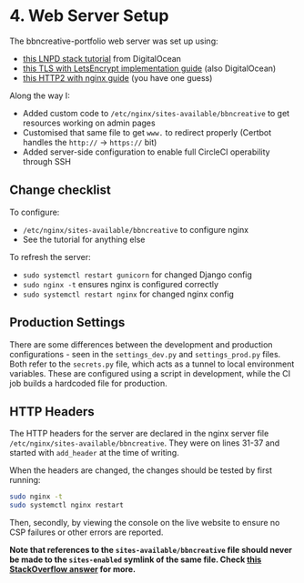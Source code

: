 # 4. Web Server Setup

The bbncreative-portfolio web server was set up using:

- [this LNPD stack tutorial](https://www.digitalocean.com/community/tutorials/how-to-set-up-django-with-postgres-nginx-and-gunicorn-on-ubuntu-18-04) from DigitalOcean
- [this TLS with LetsEncrypt implementation guide](https://www.digitalocean.com/community/tutorials/how-to-secure-nginx-with-let-s-encrypt-on-ubuntu-18-04) (also DigitalOcean)
- [this HTTP2 with nginx guide](https://www.digitalocean.com/community/tutorials/how-to-set-up-nginx-with-http-2-support-on-ubuntu-18-04#step-1-%E2%80%94-enabling-http2-support) (you have one guess)

Along the way I:

- Added custom code to `/etc/nginx/sites-available/bbncreative` to get resources working on admin pages
- Customised that same file to get `www.` to redirect properly (Certbot handles the `http://` -> `https://` bit)
- Added server-side configuration to enable full CircleCI operability through SSH

## Change checklist

To configure:

- `/etc/nginx/sites-available/bbncreative` to configure nginx
- See the tutorial for anything else

To refresh the server:

- `sudo systemctl restart gunicorn` for changed Django config
- `sudo nginx -t` ensures nginx is configured correctly
- `sudo systemctl restart nginx` for changed nginx config

## Production Settings

There are some differences between the development and production configurations - seen in the `settings_dev.py` and `settings_prod.py` files. Both refer to the `secrets.py` file, which acts as a tunnel to local environment variables. These are configured using a script in development, while the CI job builds a hardcoded file for production.

## HTTP Headers

The HTTP headers for the server are declared in the nginx server file `/etc/nginx/sites-available/bbncreative`. They were on lines 31-37 and started with `add_header` at the time of writing.

When the headers are changed, the changes should be tested by first running:

```bash
sudo nginx -t
sudo systemctl nginx restart
```

Then, secondly, by viewing the console on the live website to ensure no CSP failures or other errors are reported.

**Note that references to the `sites-available/bbncreative` file should never be made to the `sites-enabled` symlink of the same file. Check [this StackOverflow answer](https://stackoverflow.com/questions/21812360/what-is-the-difference-between-sites-enabled-and-sites-available-directory) for more.**
